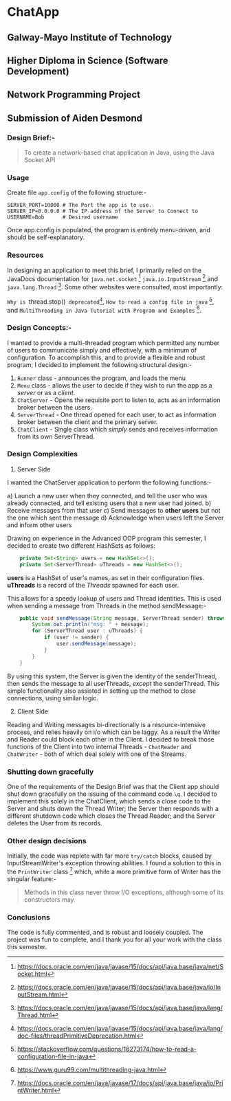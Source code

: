 # ChatApp
## Galway-Mayo Institute of Technology
## Higher Diploma in Science (Software Development)
## Network Programming Project

## Submission of Aiden Desmond

### Design Brief:-

> To create a network-based chat application in Java, using the Java Socket API

### Usage

Create file `app.config` of the following structure:-

```text
SERVER_PORT=10000 # The Port the app is to use.
SERVER_IP=0.0.0.0 # The IP address of the Server to Connect to
USERNAME=Bob      # Desired username
```

Once app.config is populated, the program is entirely menu-driven, and should be self-explanatory.

### Resources 
In designing an application to meet this brief, I primarily relied on the JavaDocs documentation for `java.net.socket` [^1] `java.io.InputStream` [^2] and `java.lang.Thread` [^3]. Some other websites were consulted, most importantly:

`Why is `thread.stop()` deprecated`[^4], `How to read a config file in java` [^5], and `MultiThreading in Java Tutorial with Program and Examples` [^6].

### Design Concepts:-

I wanted to provide a multi-threaded program which permitted any number of users to communicate simply and effectively, with a minimum of configuration. To accomplish this, and to provide a flexible and robust program, I decided to implement the following structural design:-

1) `Runner` class - announces the program, and loads the menu
2) `Menu` class - allows the user to decide if they wish to run the app as a *server* or as a *client*.
3) `ChatServer` - Opens the requisite port to listen to, acts as an information broker between the users.
4) `ServerThread` - One thread opened for each user, to act as information broker between the client and the primary server.
5) `ChatClient` - Single class which _simply_ sends and receives information from its own ServerThread.

### Design Complexities

1) Server Side

I wanted the ChatServer application to perform the following functions:-

a) Launch a new user when they connected, and tell the user who was already connected, and tell existing users that a new user had joined.
b) Receive messages from that user
c) Send messages to **other users** but not the one which sent the message
d) Acknowledge when users left the Server and inform other users

Drawing on experience in the Advanced OOP program this semester, I decided to create two different HashSets as follows:

```java
	private Set<String> users = new HashSet<>();
	private Set<ServerThread> uThreads = new HashSet<>();
```

**users** is a HashSet of user's names, as set in their configuration files.
**uThreads** is a record of the *Threads* spawned for each user.

This allows for a speedy lookup of users and Thread identities. This is used when sending a message from Threads in the method sendMessage:-

```java
	public void sendMessage(String message, ServerThread sender) throws IOException {
		System.out.println("msg: " + message);
		for (ServerThread user : uThreads) {
			if (user != sender) {
				user.sendMessage(message);
			}
		}
	}
```

By using this system, the Server is given the identity of the senderThread, then sends the message to all userThreads, *except* the senderThread. This simple functionality also assisted in setting up the method to close connections, using similar logic.

2) Client Side

Reading and Writing messages bi-directionally is a resource-intensive process, and relies heavily on i/o which can be laggy. As a result the Writer and Reader could block each other in the Client. I decided to break those functions of the Client into two internal Threads - `ChatReader` and `ChatWriter` - both of which deal solely with one of the Streams.

### Shutting down gracefully

One of the requirements of the Design Brief was that the Client app should shut down gracefully on the issuing of the command code `\q`. I decided to implement this solely in the ChatClient, which sends a close code to the Server and shuts down the Thread Writer; the Server then responds with a different shutdown code which closes the Thread Reader; and the Server deletes the User from its records.

### Other design decisions

Initially, the code was replete with far more `try/catch` blocks, caused by InputStreamWriter's exception throwing abilities. I found a solution to this in the `PrintWriter` class [^7] which, while a more primitive form of Writer has the singular feature:-

> Methods in this class never throw I/O exceptions, although some of its constructors may.

### Conclusions

The code is fully commented, and is robust and loosely coupled. The project was fun to complete, and I thank you for all your work with the class this semester.

[^1]: https://docs.oracle.com/en/java/javase/15/docs/api/java.base/java/net/Socket.html
[^2]: https://docs.oracle.com/en/java/javase/15/docs/api/java.base/java/io/InputStream.html
[^3]: https://docs.oracle.com/en/java/javase/15/docs/api/java.base/java/lang/Thread.html
[^4]: https://docs.oracle.com/en/java/javase/15/docs/api/java.base/java/lang/doc-files/threadPrimitiveDeprecation.html
[^5]: https://stackoverflow.com/questions/16273174/how-to-read-a-configuration-file-in-java
[^6]: https://www.guru99.com/multithreading-java.html
[^7]: https://docs.oracle.com/en/java/javase/17/docs/api/java.base/java/io/PrintWriter.html
